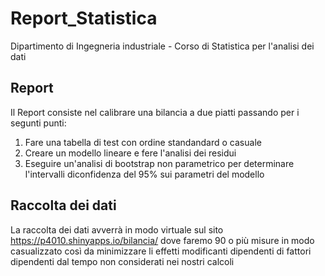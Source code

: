 # Report_Statistica

Dipartimento di Ingegneria industriale - Corso di Statistica per l'analisi dei dati

## Report

Il Report consiste nel calibrare una bilancia a due piatti passando per i segunti punti:

1. Fare una tabella di test con ordine standandard o casuale
2. Creare un modello lineare e fere l'analisi dei residui
3. Eseguire un'analisi di bootstrap non parametrico per determinare l'intervalli diconfidenza del 95% sui parametri del modello

## Raccolta dei dati 

La raccolta dei dati avverrà in modo virtuale sul sito https://p4010.shinyapps.io/bilancia/ dove faremo 90 o più misure in modo casualizzato così da minimizzare li effetti modificanti dipendenti di fattori dipendenti dal tempo non considerati nei nostri calcoli
